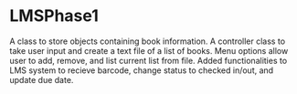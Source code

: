 # LMSPhase1
A class to store objects containing book information. A controller class to take user input and create a text file of a list of books. Menu options allow user to add, remove, and list current list from file. Added functionalities to LMS system to recieve barcode, change  status to checked in/out, and update due date.
